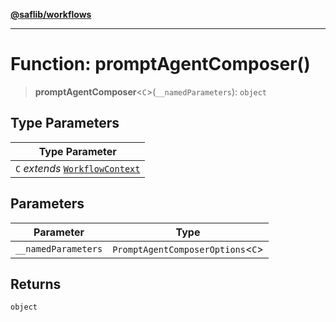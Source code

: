 [**@saflib/workflows**](../index.md)

***

# Function: promptAgentComposer()

> **promptAgentComposer**\<`C`\>(`__namedParameters`): `object`

## Type Parameters

| Type Parameter |
| ------ |
| `C` *extends* [`WorkflowContext`](../interfaces/WorkflowContext.md) |

## Parameters

| Parameter | Type |
| ------ | ------ |
| `__namedParameters` | `PromptAgentComposerOptions`\<`C`\> |

## Returns

`object`
